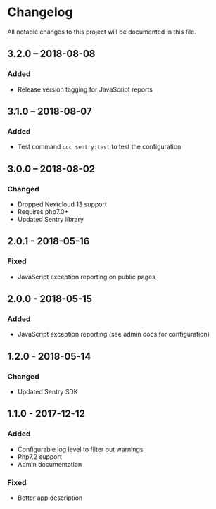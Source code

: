 # Changelog
All notable changes to this project will be documented in this file.

## 3.2.0 – 2018-08-08
### Added
- Release version tagging for JavaScript reports

## 3.1.0 – 2018-08-07
### Added
- Test command `occ sentry:test` to test the configuration

## 3.0.0 – 2018-08-02
### Changed
- Dropped Nextcloud 13 support
- Requires php7.0+
- Updated Sentry library

## 2.0.1 - 2018-05-16
### Fixed
- JavaScript exception reporting on public pages

## 2.0.0 - 2018-05-15
### Added
- JavaScript exception reporting (see admin docs for configuration)

## 1.2.0 - 2018-05-14
### Changed
- Updated Sentry SDK

## 1.1.0 - 2017-12-12
### Added
- Configurable log level to filter out warnings
- Php7.2 support
- Admin documentation
### Fixed
- Better app description
